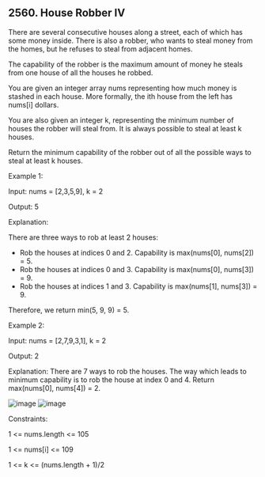 ## 2560. House Robber IV

There are several consecutive houses along a street, each of which has some money inside. There is also a robber, who wants to steal money from the homes, but he refuses to steal from adjacent homes.

The capability of the robber is the maximum amount of money he steals from one house of all the houses he robbed.

You are given an integer array nums representing how much money is stashed in each house. More formally, the ith house from the left has nums[i] dollars.

You are also given an integer k, representing the minimum number of houses the robber will steal from. It is always possible to steal at least k houses.

Return the minimum capability of the robber out of all the possible ways to steal at least k houses.

 

Example 1:

Input: nums = [2,3,5,9], k = 2

Output: 5

Explanation: 

There are three ways to rob at least 2 houses:
- Rob the houses at indices 0 and 2. Capability is max(nums[0], nums[2]) = 5.
- Rob the houses at indices 0 and 3. Capability is max(nums[0], nums[3]) = 9.
- Rob the houses at indices 1 and 3. Capability is max(nums[1], nums[3]) = 9.

Therefore, we return min(5, 9, 9) = 5.

Example 2:

Input: nums = [2,7,9,3,1], k = 2

Output: 2

Explanation: There are 7 ways to rob the houses. The way which leads to minimum capability is to rob the house at index 0 and 4. Return max(nums[0], nums[4]) = 2.
 
![image](https://github.com/user-attachments/assets/74685a4d-497e-49b1-8bf1-9fe0ba80e973)
![image](https://github.com/user-attachments/assets/0f0239c3-6626-40cc-9592-7b2e9e0499c0)

Constraints:

1 <= nums.length <= 105

1 <= nums[i] <= 109

1 <= k <= (nums.length + 1)/2
